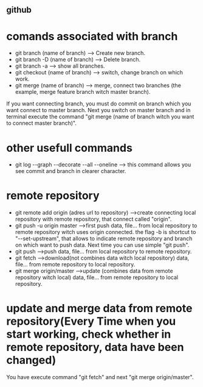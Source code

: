 ## github

# comands associated with branch
- git branch (name of branch)                       --> Create new branch.
- git branch -D (name of branch)                    --> Delete branch.
- git branch -a                                     --> show all branches.
- git checkout (name of branch)                     --> switch, change branch on which work.
- git merge (name of branch)                        --> merge, connect two branches (the example, merge feature branch witch master branch).

If you want connecting branch, you must do commit on branch which you want connect to master branch. Next you switch on master branch and in terminal execute the command "git merge (name of branch witch you want to connect master branch)".

# other usefull commands
- git log --graph --decorate --all --oneline        --> this command allows you see commit and branch in clearer character.

# remote repository
- git remote add origin (adres url to repository)    -->create connecting local repository with remote repository, that connect called "origin".
- git push -u origin master                          -->first push data, file... from local repository to remote repository witch uses origin connected. the flag -b is shortcut to "--set-upstream", that allows to indicate remote repository and branch on which want to push data. Next time you can use simple "git push".
- git push                                          -->push data, file... from local repository to remote repository.
- git fetch                                         -->download(not combines data witch local repository) data, file... from remote repository to local repository.
- git merge origin/master                            -->update (combines data from remote repository witch local) data, file... from remote repository to local repository. 

# update and merge data from remote repository(Every Time when you start working, check whether in remote repository, data have been changed)
You have execute command "git fetch" and next "git merge origin/master".